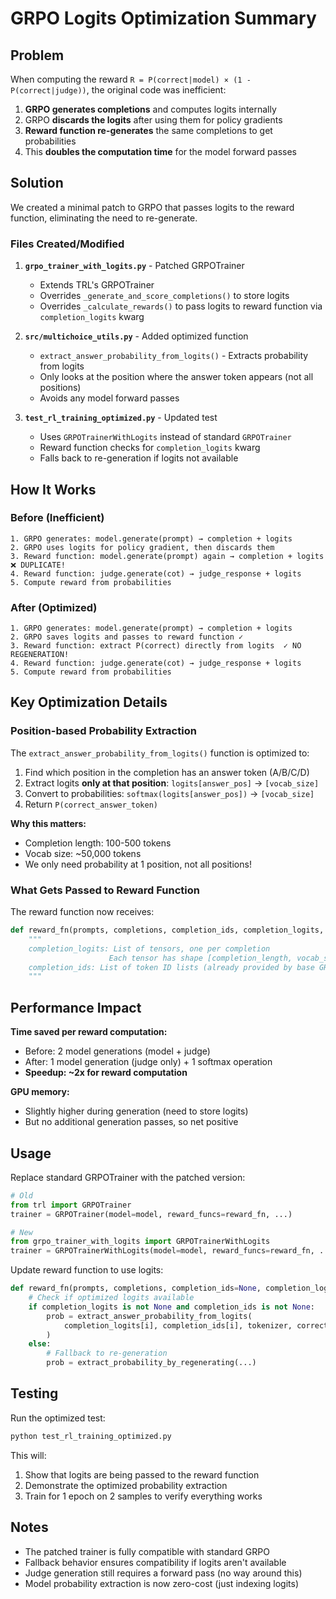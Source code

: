 # GRPO Logits Optimization Summary

## Problem

When computing the reward `R = P(correct|model) × (1 - P(correct|judge))`, the original code was inefficient:

1. **GRPO generates completions** and computes logits internally
2. GRPO **discards the logits** after using them for policy gradients
3. **Reward function re-generates** the same completions to get probabilities
4. This **doubles the computation time** for the model forward passes

## Solution

We created a minimal patch to GRPO that passes logits to the reward function, eliminating the need to re-generate.

### Files Created/Modified

1. **`grpo_trainer_with_logits.py`** - Patched GRPOTrainer
   - Extends TRL's GRPOTrainer
   - Overrides `_generate_and_score_completions()` to store logits
   - Overrides `_calculate_rewards()` to pass logits to reward function via `completion_logits` kwarg

2. **`src/multichoice_utils.py`** - Added optimized function
   - `extract_answer_probability_from_logits()` - Extracts probability from logits
   - Only looks at the position where the answer token appears (not all positions)
   - Avoids any model forward passes

3. **`test_rl_training_optimized.py`** - Updated test
   - Uses `GRPOTrainerWithLogits` instead of standard `GRPOTrainer`
   - Reward function checks for `completion_logits` kwarg
   - Falls back to re-generation if logits not available

## How It Works

### Before (Inefficient)
```
1. GRPO generates: model.generate(prompt) → completion + logits
2. GRPO uses logits for policy gradient, then discards them
3. Reward function: model.generate(prompt) again → completion + logits  ❌ DUPLICATE!
4. Reward function: judge.generate(cot) → judge_response + logits
5. Compute reward from probabilities
```

### After (Optimized)
```
1. GRPO generates: model.generate(prompt) → completion + logits
2. GRPO saves logits and passes to reward function ✓
3. Reward function: extract P(correct) directly from logits  ✓ NO REGENERATION!
4. Reward function: judge.generate(cot) → judge_response + logits
5. Compute reward from probabilities
```

## Key Optimization Details

### Position-based Probability Extraction

The `extract_answer_probability_from_logits()` function is optimized to:
1. Find which position in the completion has an answer token (A/B/C/D)
2. Extract logits **only at that position**: `logits[answer_pos]` → `[vocab_size]`
3. Convert to probabilities: `softmax(logits[answer_pos])` → `[vocab_size]`
4. Return `P(correct_answer_token)`

**Why this matters:**
- Completion length: 100-500 tokens
- Vocab size: ~50,000 tokens
- We only need probability at 1 position, not all positions!

### What Gets Passed to Reward Function

The reward function now receives:
```python
def reward_fn(prompts, completions, completion_ids, completion_logits, **kwargs):
    """
    completion_logits: List of tensors, one per completion
                      Each tensor has shape [completion_length, vocab_size]
    completion_ids: List of token ID lists (already provided by base GRPO)
    """
```

## Performance Impact

**Time saved per reward computation:**
- Before: 2 model generations (model + judge)
- After: 1 model generation (judge only) + 1 softmax operation
- **Speedup: ~2x for reward computation**

**GPU memory:**
- Slightly higher during generation (need to store logits)
- But no additional generation passes, so net positive

## Usage

Replace standard GRPOTrainer with the patched version:

```python
# Old
from trl import GRPOTrainer
trainer = GRPOTrainer(model=model, reward_funcs=reward_fn, ...)

# New
from grpo_trainer_with_logits import GRPOTrainerWithLogits
trainer = GRPOTrainerWithLogits(model=model, reward_funcs=reward_fn, ...)
```

Update reward function to use logits:

```python
def reward_fn(prompts, completions, completion_ids=None, completion_logits=None, **kwargs):
    # Check if optimized logits available
    if completion_logits is not None and completion_ids is not None:
        prob = extract_answer_probability_from_logits(
            completion_logits[i], completion_ids[i], tokenizer, correct_answer
        )
    else:
        # Fallback to re-generation
        prob = extract_probability_by_regenerating(...)
```

## Testing

Run the optimized test:
```bash
python test_rl_training_optimized.py
```

This will:
1. Show that logits are being passed to the reward function
2. Demonstrate the optimized probability extraction
3. Train for 1 epoch on 2 samples to verify everything works

## Notes

- The patched trainer is fully compatible with standard GRPO
- Fallback behavior ensures compatibility if logits aren't available
- Judge generation still requires a forward pass (no way around this)
- Model probability extraction is now zero-cost (just indexing logits)